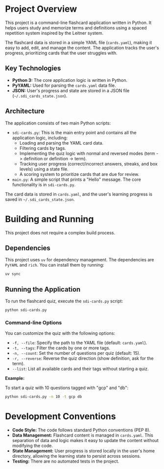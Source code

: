 # Project Overview

This project is a command-line flashcard application written in Python. It helps users study and memorize terms and definitions using a spaced repetition system inspired by the Leitner system.

The flashcard data is stored in a simple YAML file (`cards.yaml`), making it easy to add, edit, and manage the content. The application tracks the user's progress, prioritizing cards that the user struggles with.

## Key Technologies

*   **Python 3:** The core application logic is written in Python.
*   **PyYAML:** Used for parsing the `cards.yaml` data file.
*   **JSON:** User's progress and state are stored in a JSON file (`~/.sdi_cards_state.json`).

## Architecture

The application consists of two main Python scripts:

*   `sdi-cards.py`: This is the main entry point and contains all the application logic, including:
    *   Loading and parsing the YAML card data.
    *   Filtering cards by tags.
    *   Implementing the quiz logic with normal and reversed modes (term -> definition or definition -> term).
    *   Tracking user progress (correct/incorrect answers, streaks, and box levels) using a state file.
    *   A scoring system to prioritize cards that are due for review.
*   `main.py`: A simple script that prints a "Hello" message. The core functionality is in `sdi-cards.py`.

The card data is stored in `cards.yaml`, and the user's learning progress is saved in `~/.sdi_cards_state.json`.

# Building and Running

This project does not require a complex build process.

## Dependencies

This project uses `uv` for dependency management. The dependencies are `PyYAML` and `rich`.
You can install them by running:

```bash
uv sync
```

## Running the Application

To run the flashcard quiz, execute the `sdi-cards.py` script:

```bash
python sdi-cards.py
```

### Command-line Options

You can customize the quiz with the following options:

*   `-f, --file`: Specify the path to the YAML file (default: `cards.yaml`).
*   `-t, --tags`: Filter the cards by one or more tags.
*   `-n, --count`: Set the number of questions per quiz (default: 15).
*   `-r, --reverse`: Reverse the quiz direction (show definition, ask for the term).
*   `--list`: List all available cards and their tags without starting a quiz.

**Example:**

To start a quiz with 10 questions tagged with "gcp" and "db":

```bash
python sdi-cards.py -n 10 -t gcp db
```

# Development Conventions

*   **Code Style:** The code follows standard Python conventions (PEP 8).
*   **Data Management:** Flashcard content is managed in `cards.yaml`. This separation of data and logic makes it easy to update the content without modifying the code.
*   **State Management:** User progress is stored locally in the user's home directory, allowing the learning state to persist across sessions.
*   **Testing:** There are no automated tests in the project.
